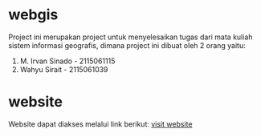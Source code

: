 # webgis
Project ini merupakan project untuk menyelesaikan tugas dari mata kuliah sistem informasi geografis, dimana project ini dibuat oleh 2 orang yaitu:
1. M. Irvan Sinado - 2115061115
2. Wahyu Sirait - 2115061039

# website
Website dapat diakses melalui link berikut:
[visit website](url)

